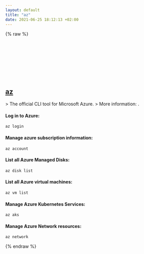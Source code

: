 ```yaml
---
layout: default
title: "az"
date: 2021-06-25 18:12:13 +02:00
---
```

{% raw %}
<h2 id="az">
  <a href="/en/common/az.html">az</a> <a href="#az"><svg class="icon">
    <use href="/assets/images/unicode_sprite.svg#link" />
  </svg></a>
</h2>
> The official CLI tool for Microsoft Azure.
> More information: <https://docs.microsoft.com/cli/azure>.

#### Log in to Azure:
```shell
az login
```
#### Manage azure subscription information:
```shell
az account
```
#### List all Azure Managed Disks:
```shell
az disk list
```
#### List all Azure virtual machines:
```shell
az vm list
```
#### Manage Azure Kubernetes Services:
```shell
az aks
```
#### Manage Azure Network resources:
```shell
az network
```
{% endraw %}
